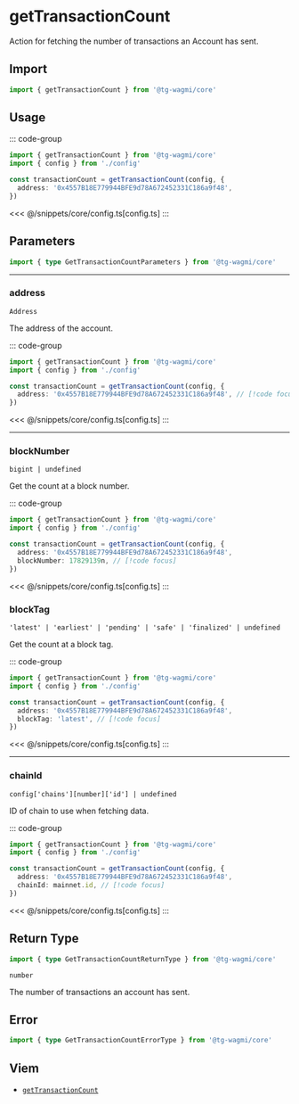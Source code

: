 <script setup>
const packageName = '@tg-wagmi/core'
const actionName = 'getTransactionCount'
const typeName = 'GetTransactionCount'
</script>

# getTransactionCount

Action for fetching the number of transactions an Account has sent.

## Import

```ts
import { getTransactionCount } from '@tg-wagmi/core'
```

## Usage

::: code-group
```ts [index.ts]
import { getTransactionCount } from '@tg-wagmi/core'
import { config } from './config'

const transactionCount = getTransactionCount(config, {
  address: '0x4557B18E779944BFE9d78A672452331C186a9f48',
})
```
<<< @/snippets/core/config.ts[config.ts]
:::

## Parameters

```ts
import { type GetTransactionCountParameters } from '@tg-wagmi/core'
```

---

### address

`Address`

The address of the account.

::: code-group
```ts [index.ts]
import { getTransactionCount } from '@tg-wagmi/core'
import { config } from './config'

const transactionCount = getTransactionCount(config, {
  address: '0x4557B18E779944BFE9d78A672452331C186a9f48', // [!code focus]
})
```
<<< @/snippets/core/config.ts[config.ts]
:::

---

### blockNumber

`bigint | undefined`

Get the count at a block number.

::: code-group
```ts [index.ts]
import { getTransactionCount } from '@tg-wagmi/core'
import { config } from './config'

const transactionCount = getTransactionCount(config, {
  address: '0x4557B18E779944BFE9d78A672452331C186a9f48',
  blockNumber: 17829139n, // [!code focus]
})
```
<<< @/snippets/core/config.ts[config.ts]
:::

### blockTag

`'latest' | 'earliest' | 'pending' | 'safe' | 'finalized' | undefined`

Get the count at a block tag.

::: code-group
```ts [index.ts]
import { getTransactionCount } from '@tg-wagmi/core'
import { config } from './config'

const transactionCount = getTransactionCount(config, {
  address: '0x4557B18E779944BFE9d78A672452331C186a9f48',
  blockTag: 'latest', // [!code focus]
})
```
<<< @/snippets/core/config.ts[config.ts]
:::

---

### chainId

`config['chains'][number]['id'] | undefined`

ID of chain to use when fetching data.

::: code-group
```ts [index.ts]
import { getTransactionCount } from '@tg-wagmi/core'
import { config } from './config'

const transactionCount = getTransactionCount(config, {
  address: '0x4557B18E779944BFE9d78A672452331C186a9f48',
  chainId: mainnet.id, // [!code focus]
})
```
<<< @/snippets/core/config.ts[config.ts]
:::


## Return Type

```ts
import { type GetTransactionCountReturnType } from '@tg-wagmi/core'
```

`number`

The number of transactions an account has sent.

## Error

```ts
import { type GetTransactionCountErrorType } from '@tg-wagmi/core'
```

<!--@include: @shared/query-imports.md-->

## Viem

- [`getTransactionCount`](https://viem.sh/docs/actions/public/getTransactionCount.html)
